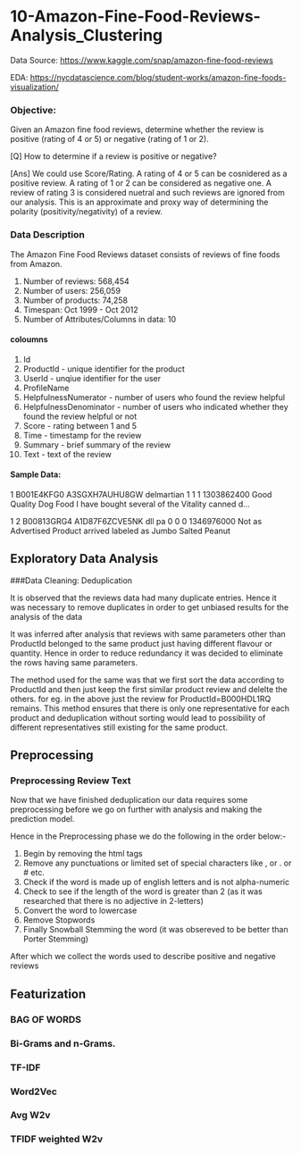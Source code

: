 # 10-Amazon-Fine-Food-Reviews-Analysis_Clustering

Data Source: https://www.kaggle.com/snap/amazon-fine-food-reviews

EDA: https://nycdatascience.com/blog/student-works/amazon-fine-foods-visualization/

### Objective:

Given an Amazon fine food reviews, determine whether the review is positive (rating of 4 or 5) or negative (rating of 1 or 2).

[Q] How to determine if a review is positive or negative?

[Ans] We could use Score/Rating. A rating of 4 or 5 can be cosnidered as a positive review. A rating of 1 or 2 can be considered as negative one. A review of rating 3 is considered nuetral and such reviews are ignored from our analysis. This is an approximate and proxy way of determining the polarity (positivity/negativity) of a review.

### Data Description

The Amazon Fine Food Reviews dataset consists of reviews of fine foods from Amazon.

1. Number of reviews: 568,454
2. Number of users: 256,059
3. Number of products: 74,258
4. Timespan: Oct 1999 - Oct 2012
5. Number of Attributes/Columns in data: 10

#### coloumns

1. Id
2. ProductId - unique identifier for the product
3. UserId - unqiue identifier for the user
4. ProfileName
5. HelpfulnessNumerator - number of users who found the review helpful
6. HelpfulnessDenominator - number of users who indicated whether they found the review helpful or not
7. Score - rating between 1 and 5
8. Time - timestamp for the review
9. Summary - brief summary of the review
10. Text - text of the review

#### Sample Data:

1 B001E4KFG0 A3SGXH7AUHU8GW delmartian 1 1 1 1303862400 Good Quality Dog Food I have bought several of the Vitality canned d...

1 2 B00813GRG4 A1D87F6ZCVE5NK dll pa 0 0 0 1346976000 Not as Advertised Product arrived labeled as Jumbo Salted Peanut

## Exploratory Data Analysis
###Data Cleaning: Deduplication

It is observed that the reviews data had many duplicate entries. Hence it was necessary to remove duplicates in order to get unbiased results for the analysis of the data

It was inferred after analysis that reviews with same parameters other than ProductId belonged to the same product just having different flavour or quantity. Hence in order to reduce redundancy it was decided to eliminate the rows having same parameters.

The method used for the same was that we first sort the data according to ProductId and then just keep the first similar product review and delelte the others. for eg. in the above just the review for ProductId=B000HDL1RQ remains. This method ensures that there is only one representative for each product and deduplication without sorting would lead to possibility of different representatives still existing for the same product.

## Preprocessing
### Preprocessing Review Text

Now that we have finished deduplication our data requires some preprocessing before we go on further with analysis and making the prediction model.

Hence in the Preprocessing phase we do the following in the order below:-


1. Begin by removing the html tags
2. Remove any punctuations or limited set of special characters like , or . or # etc.
3. Check if the word is made up of english letters and is not alpha-numeric
4. Check to see if the length of the word is greater than 2 (as it was researched that there is no adjective in 2-letters)
5. Convert the word to lowercase
6. Remove Stopwords
7. Finally Snowball Stemming the word (it was obsereved to be better than Porter Stemming)

After which we collect the words used to describe positive and negative reviews

## Featurization
### BAG OF WORDS
### Bi-Grams and n-Grams.
### TF-IDF
### Word2Vec
### Avg W2v
### TFIDF weighted W2v
